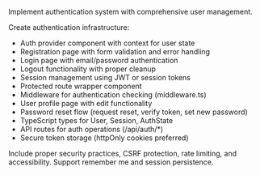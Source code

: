 Implement authentication system with comprehensive user management.

Create authentication infrastructure:
- Auth provider component with context for user state
- Registration page with form validation and error handling
- Login page with email/password authentication
- Logout functionality with proper cleanup
- Session management using JWT or session tokens
- Protected route wrapper component
- Middleware for authentication checking (middleware.ts)
- User profile page with edit functionality
- Password reset flow (request reset, verify token, set new password)
- TypeScript types for User, Session, AuthState
- API routes for auth operations (/api/auth/*)
- Secure token storage (httpOnly cookies preferred)

Include proper security practices, CSRF protection, rate limiting, and accessibility. Support remember me and session persistence.
